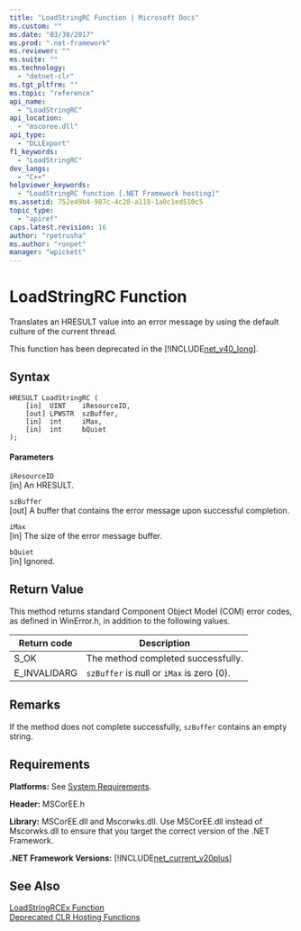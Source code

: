 ```yaml
---
title: "LoadStringRC Function | Microsoft Docs"
ms.custom: ""
ms.date: "03/30/2017"
ms.prod: ".net-framework"
ms.reviewer: ""
ms.suite: ""
ms.technology: 
  - "dotnet-clr"
ms.tgt_pltfrm: ""
ms.topic: "reference"
api_name: 
  - "LoadStringRC"
api_location: 
  - "mscoree.dll"
api_type: 
  - "DLLExport"
f1_keywords: 
  - "LoadStringRC"
dev_langs: 
  - "C++"
helpviewer_keywords: 
  - "LoadStringRC function [.NET Framework hosting]"
ms.assetid: 752e49b4-987c-4c28-a118-1a0c1ed510c5
topic_type: 
  - "apiref"
caps.latest.revision: 16
author: "rpetrusha"
ms.author: "ronpet"
manager: "wpickett"
---
```

# LoadStringRC Function
Translates an HRESULT value into an error message by using the default culture of the current thread.  
  
 This function has been deprecated in the [!INCLUDE[net_v40_long](../../../../includes/net-v40-long-md.md)].  
  
## Syntax  
  
```  
HRESULT LoadStringRC (  
    [in]  UINT    iResourceID,   
    [out] LPWSTR  szBuffer,   
    [in]  int     iMax,   
    [in]  int     bQuiet  
);  
```  
  
#### Parameters  
 `iResourceID`  
 [in] An HRESULT.  
  
 `szBuffer`  
 [out] A buffer that contains the error message upon successful completion.  
  
 `iMax`  
 [in] The size of the error message buffer.  
  
 `bQuiet`  
 [in] Ignored.  
  
## Return Value  
 This method returns standard Component Object Model (COM) error codes, as defined in WinError.h, in addition to the following values.  
  
|Return code|Description|  
|-----------------|-----------------|  
|S_OK|The method completed successfully.|  
|E_INVALIDARG|`szBuffer` is null or `iMax` is zero (0).|  
  
## Remarks  
 If the method does not complete successfully, `szBuffer` contains an empty string.  
  
## Requirements  
 **Platforms:** See [System Requirements](../../../../docs/framework/get-started/system-requirements.md).  
  
 **Header:** MSCorEE.h  
  
 **Library:** MSCorEE.dll and Mscorwks.dll. Use MSCorEE.dll instead of Mscorwks.dll to ensure that you target the correct version of the .NET Framework.  
  
 **.NET Framework Versions:** [!INCLUDE[net_current_v20plus](../../../../includes/net-current-v20plus-md.md)]  
  
## See Also  
 [LoadStringRCEx Function](../../../../docs/framework/unmanaged-api/hosting/loadstringrcex-function.md)   
 [Deprecated CLR Hosting Functions](../../../../docs/framework/unmanaged-api/hosting/deprecated-clr-hosting-functions.md)